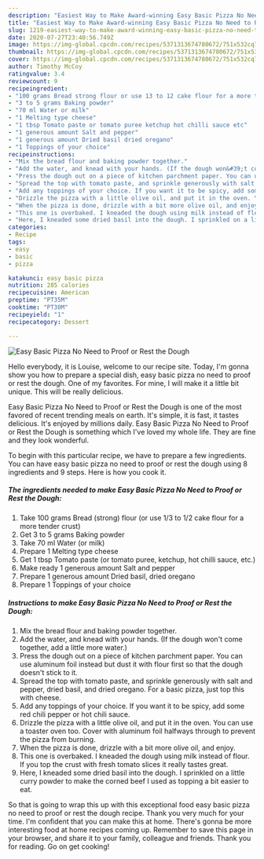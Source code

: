 ```yaml
---
description: "Easiest Way to Make Award-winning Easy Basic Pizza No Need to Proof or Rest the Dough"
title: "Easiest Way to Make Award-winning Easy Basic Pizza No Need to Proof or Rest the Dough"
slug: 1219-easiest-way-to-make-award-winning-easy-basic-pizza-no-need-to-proof-or-rest-the-dough
date: 2020-07-27T23:40:56.749Z
image: https://img-global.cpcdn.com/recipes/5371313674780672/751x532cq70/easy-basic-pizza-no-need-to-proof-or-rest-the-dough-recipe-main-photo.jpg
thumbnail: https://img-global.cpcdn.com/recipes/5371313674780672/751x532cq70/easy-basic-pizza-no-need-to-proof-or-rest-the-dough-recipe-main-photo.jpg
cover: https://img-global.cpcdn.com/recipes/5371313674780672/751x532cq70/easy-basic-pizza-no-need-to-proof-or-rest-the-dough-recipe-main-photo.jpg
author: Timothy McCoy
ratingvalue: 3.4
reviewcount: 9
recipeingredient:
- "100 grams Bread strong flour or use 13 to 12 cake flour for a more tender crust"
- "3 to 5 grams Baking powder"
- "70 ml Water or milk"
- "1 Melting type cheese"
- "1 tbsp Tomato paste or tomato puree ketchup hot chilli sauce etc"
- "1 generous amount Salt and pepper"
- "1 generous amount Dried basil dried oregano"
- "1 Toppings of your choice"
recipeinstructions:
- "Mix the bread flour and baking powder together."
- "Add the water, and knead with your hands. (If the dough won&#39;t come together, add a little more water.)"
- "Press the dough out on a piece of kitchen parchment paper. You can use aluminum foil instead but dust it with flour first so that the dough doesn&#39;t stick to it."
- "Spread the top with tomato paste, and sprinkle generously with salt and pepper, dried basil, and dried oregano. For a basic pizza, just top this with cheese."
- "Add any toppings of your choice. If you want it to be spicy, add some red chili pepper or hot chili sauce."
- "Drizzle the pizza with a little olive oil, and put it in the oven. You can use a toaster oven too. Cover with aluminum foil halfways through to prevent the pizza from burning."
- "When the pizza is done, drizzle with a bit more olive oil, and enjoy."
- "This one is overbaked. I kneaded the dough using milk instead of flour. If you top the crust with fresh tomato slices it really tastes great."
- "Here, I kneaded some dried basil into the dough. I sprinkled on a little curry powder to make the corned beef I used as topping a bit easier to eat."
categories:
- Recipe
tags:
- easy
- basic
- pizza

katakunci: easy basic pizza 
nutrition: 285 calories
recipecuisine: American
preptime: "PT35M"
cooktime: "PT30M"
recipeyield: "1"
recipecategory: Dessert

---
```



![Easy Basic Pizza No Need to Proof or Rest the Dough](https://img-global.cpcdn.com/recipes/5371313674780672/751x532cq70/easy-basic-pizza-no-need-to-proof-or-rest-the-dough-recipe-main-photo.jpg)

Hello everybody, it is Louise, welcome to our recipe site. Today, I'm gonna show you how to prepare a special dish, easy basic pizza no need to proof or rest the dough. One of my favorites. For mine, I will make it a little bit unique. This will be really delicious.



Easy Basic Pizza No Need to Proof or Rest the Dough is one of the most favored of recent trending meals on earth. It's simple, it is fast, it tastes delicious. It's enjoyed by millions daily. Easy Basic Pizza No Need to Proof or Rest the Dough is something which I've loved my whole life. They are fine and they look wonderful.


To begin with this particular recipe, we have to prepare a few ingredients. You can have easy basic pizza no need to proof or rest the dough using 8 ingredients and 9 steps. Here is how you cook it.

<!--inarticleads1-->

##### The ingredients needed to make Easy Basic Pizza No Need to Proof or Rest the Dough:

1. Take 100 grams Bread (strong) flour (or use 1/3 to 1/2 cake flour for a more tender crust)
1. Get 3 to 5 grams Baking powder
1. Take 70 ml Water (or milk)
1. Prepare 1 Melting type cheese
1. Get 1 tbsp Tomato paste (or tomato puree, ketchup, hot chilli sauce, etc.)
1. Make ready 1 generous amount Salt and pepper
1. Prepare 1 generous amount Dried basil, dried oregano
1. Prepare 1 Toppings of your choice




<!--inarticleads2-->

##### Instructions to make Easy Basic Pizza No Need to Proof or Rest the Dough:

1. Mix the bread flour and baking powder together.
1. Add the water, and knead with your hands. (If the dough won&#39;t come together, add a little more water.)
1. Press the dough out on a piece of kitchen parchment paper. You can use aluminum foil instead but dust it with flour first so that the dough doesn&#39;t stick to it.
1. Spread the top with tomato paste, and sprinkle generously with salt and pepper, dried basil, and dried oregano. For a basic pizza, just top this with cheese.
1. Add any toppings of your choice. If you want it to be spicy, add some red chili pepper or hot chili sauce.
1. Drizzle the pizza with a little olive oil, and put it in the oven. You can use a toaster oven too. Cover with aluminum foil halfways through to prevent the pizza from burning.
1. When the pizza is done, drizzle with a bit more olive oil, and enjoy.
1. This one is overbaked. I kneaded the dough using milk instead of flour. If you top the crust with fresh tomato slices it really tastes great.
1. Here, I kneaded some dried basil into the dough. I sprinkled on a little curry powder to make the corned beef I used as topping a bit easier to eat.




So that is going to wrap this up with this exceptional food easy basic pizza no need to proof or rest the dough recipe. Thank you very much for your time. I'm confident that you can make this at home. There's gonna be more interesting food at home recipes coming up. Remember to save this page in your browser, and share it to your family, colleague and friends. Thank you for reading. Go on get cooking!
